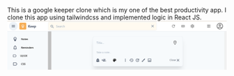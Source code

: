 This is a google keeper clone which is my one of the best productivity app. I clone this app using tailwindcss and implemented logic in React JS.
![alt text](https://github.com/Bijayadhs/google-keeper/blob/master/public/img/nav.png?raw=true)

